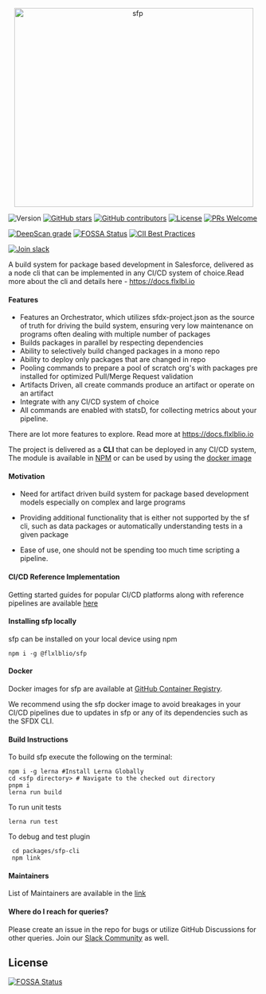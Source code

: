 <p align="center">
  <img alt="sfp" src="https://repository-images.githubusercontent.com/248449736/448f93b4-9883-48da-a75c-330f242bbf8c" width="480" height="400">
</p>

![Version](https://img.shields.io/npm/v/@flxblio/sfp.svg)
[![GitHub stars](https://img.shields.io/github/stars/flxlblio/sfp)](https://gitHub.com/flxlblio/sfp/stargazers/)
[![GitHub contributors](https://img.shields.io/github/contributors/flxlblio/sfp.svg)](https://github.com/flxlblio/sfp/graphs/contributors/)
[![License](https://img.shields.io/badge/license-MIT-green)](https://github.com/flxlblio/sfp/blob/master/LICENSE)
[![PRs Welcome](https://img.shields.io/badge/PRs-welcome-brightgreen.svg?style=flat-square)](http://makeapullrequest.com)

[![DeepScan grade](https://deepscan.io/api/teams/10234/projects/12959/branches/208838/badge/grade.svg)](https://deepscan.io/dashboard#view=project&tid=10234&pid=12959&bid=208838)
[![FOSSA Status](https://app.fossa.com/api/projects/git%2Bgithub.com%2Fflxlblio%2Fsfp.svg?type=shield)](https://app.fossa.com/projects/git%2Bgithub.com%2Fflxlblio%2Fsfp?ref=badge_shield) [![CII Best Practices](https://bestpractices.coreinfrastructure.org/projects/5614/badge)](https://bestpractices.coreinfrastructure.org/projects/5614)

[![Join slack](https://i.imgur.com/FZZmA3g.png)](https://launchpass.com/flxlblio)

A build system for package based development in Salesforce, delivered as a node cli that can be implemented in any CI/CD system of choice.Read more about the cli and details here - https://docs.flxlbl.io

#### Features

- Features an Orchestrator, which utilizes sfdx-project.json as the source of truth for driving the build system, ensuring very low maintenance on programs often dealing with multiple number of packages
- Builds packages in parallel by respecting dependencies
- Ability to selectively build changed packages in a mono repo
- Ability to deploy only packages that are changed in repo
- Pooling commands to prepare a pool of scratch org's with packages pre installed for optimized Pull/Merge Request validation
- Artifacts Driven, all create commands produce an artifact or operate on an artifact
- Integrate with any CI/CD system of choice
- All commands are enabled with statsD, for collecting metrics about your pipeline.

There are lot more features to explore. Read more at https://docs.flxlblio.io

The project is delivered as a <b>CLI</b> that can be deployed in any CI/CD system, The module is available in [NPM](https://www.npmjs.com/package/@flxlblio/sfp) or can be
used by using the [docker image](https://github.com/flxlblio/sfp/pkgs/container/sfp)





#### Motivation

- Need for artifact driven build system for package based development models especially on complex and large programs

- Providing additional functionality that is either not supported by the sf cli, such as data packages or automatically understanding tests in a given package

- Ease of use, one should not be spending too much time scripting a pipeline.

#### CI/CD Reference Implementation

Getting started guides for popular CI/CD platforms along with reference pipelines are available [here](https://docs.flxlblio.io/implementing-your-ci-cd/github)

#### Installing sfp locally

sfp can be installed on your local device using npm

```
npm i -g @flxlblio/sfp
```


#### Docker

Docker images for sfp are available at [GitHub Container Registry](https://github.com/flxlblio/sfp/pkgs/container/sfp).

We recommend using the sfp docker image to avoid breakages in your CI/CD pipelines due to updates in sfp or any of its dependencies such as the SFDX CLI.

#### Build Instructions
To build sfp execute the following on the terminal:
```
npm i -g lerna #Install Lerna Globally
cd <sfp directory> # Navigate to the checked out directory
pnpm i
lerna run build
```

To run unit tests

```
lerna run test
```

To debug and test plugin

```
 cd packages/sfp-cli
 npm link
```

#### Maintainers

List of Maintainers are available in the [link](https://docs.flxlblio.io/about-us)


#### Where do I reach for queries?

Please create an issue in the repo for bugs or utilize GitHub Discussions for other queries. Join our [Slack Community](https://launchpass.com/flxlblio) as well.


## License
[![FOSSA Status](https://app.fossa.com/api/projects/git%2Bgithub.com%2Fflxlblio%2Fsfp.svg?type=large)](https://app.fossa.com/projects/git%2Bgithub.com%2Fflxlblio%2Fsfp?ref=badge_large)
